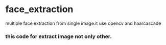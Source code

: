 # face_extraction
multiple face extraction from single image.it use opencv and haarcascade
### this code for extract image not only other.
